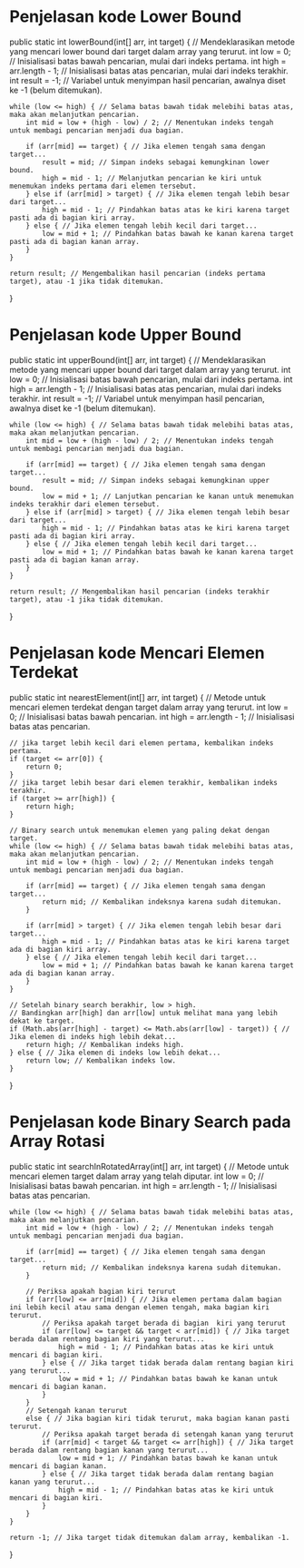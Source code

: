 # Penjelasan kode Lower Bound

public static int lowerBound(int[] arr, int target) { // Mendeklarasikan metode yang mencari lower bound dari target dalam array yang terurut.
int low = 0; // Inisialisasi batas bawah pencarian, mulai dari indeks pertama.
int high = arr.length - 1; // Inisialisasi batas atas pencarian, mulai dari indeks terakhir.
int result = -1; // Variabel untuk menyimpan hasil pencarian, awalnya diset ke -1 (belum ditemukan).

    while (low <= high) { // Selama batas bawah tidak melebihi batas atas, maka akan melanjutkan pencarian.
        int mid = low + (high - low) / 2; // Menentukan indeks tengah untuk membagi pencarian menjadi dua bagian.

        if (arr[mid] == target) { // Jika elemen tengah sama dengan target...
            result = mid; // Simpan indeks sebagai kemungkinan lower bound.
            high = mid - 1; // Melanjutkan pencarian ke kiri untuk menemukan indeks pertama dari elemen tersebut.
        } else if (arr[mid] > target) { // Jika elemen tengah lebih besar dari target...
            high = mid - 1; // Pindahkan batas atas ke kiri karena target pasti ada di bagian kiri array.
        } else { // Jika elemen tengah lebih kecil dari target...
            low = mid + 1; // Pindahkan batas bawah ke kanan karena target pasti ada di bagian kanan array.
        }
    }

    return result; // Mengembalikan hasil pencarian (indeks pertama target), atau -1 jika tidak ditemukan.

}

# Penjelasan kode Upper Bound

public static int upperBound(int[] arr, int target) { // Mendeklarasikan metode yang mencari upper bound dari target dalam array yang terurut.
int low = 0; // Inisialisasi batas bawah pencarian, mulai dari indeks pertama.
int high = arr.length - 1; // Inisialisasi batas atas pencarian, mulai dari indeks terakhir.
int result = -1; // Variabel untuk menyimpan hasil pencarian, awalnya diset ke -1 (belum ditemukan).

    while (low <= high) { // Selama batas bawah tidak melebihi batas atas, maka akan melanjutkan pencarian.
        int mid = low + (high - low) / 2; // Menentukan indeks tengah untuk membagi pencarian menjadi dua bagian.

        if (arr[mid] == target) { // Jika elemen tengah sama dengan target...
            result = mid; // Simpan indeks sebagai kemungkinan upper bound.
            low = mid + 1; // Lanjutkan pencarian ke kanan untuk menemukan indeks terakhir dari elemen tersebut.
        } else if (arr[mid] > target) { // Jika elemen tengah lebih besar dari target...
            high = mid - 1; // Pindahkan batas atas ke kiri karena target pasti ada di bagian kiri array.
        } else { // Jika elemen tengah lebih kecil dari target...
            low = mid + 1; // Pindahkan batas bawah ke kanan karena target pasti ada di bagian kanan array.
        }
    }

    return result; // Mengembalikan hasil pencarian (indeks terakhir target), atau -1 jika tidak ditemukan.

}

# Penjelasan kode Mencari Elemen Terdekat

public static int nearestElement(int[] arr, int target) { // Metode untuk mencari elemen terdekat dengan target dalam array yang terurut.
int low = 0; // Inisialisasi batas bawah pencarian.
int high = arr.length - 1; // Inisialisasi batas atas pencarian.

    // jika target lebih kecil dari elemen pertama, kembalikan indeks pertama.
    if (target <= arr[0]) {
        return 0;
    }
    // jika target lebih besar dari elemen terakhir, kembalikan indeks terakhir.
    if (target >= arr[high]) {
        return high;
    }

    // Binary search untuk menemukan elemen yang paling dekat dengan target.
    while (low <= high) { // Selama batas bawah tidak melebihi batas atas, maka akan melanjutkan pencarian.
        int mid = low + (high - low) / 2; // Menentukan indeks tengah untuk membagi pencarian menjadi dua bagian.

        if (arr[mid] == target) { // Jika elemen tengah sama dengan target...
            return mid; // Kembalikan indeksnya karena sudah ditemukan.
        }

        if (arr[mid] > target) { // Jika elemen tengah lebih besar dari target...
            high = mid - 1; // Pindahkan batas atas ke kiri karena target ada di bagian kiri array.
        } else { // Jika elemen tengah lebih kecil dari target...
            low = mid + 1; // Pindahkan batas bawah ke kanan karena target ada di bagian kanan array.
        }
    }

    // Setelah binary search berakhir, low > high.
    // Bandingkan arr[high] dan arr[low] untuk melihat mana yang lebih dekat ke target.
    if (Math.abs(arr[high] - target) <= Math.abs(arr[low] - target)) { // Jika elemen di indeks high lebih dekat...
        return high; // Kembalikan indeks high.
    } else { // Jika elemen di indeks low lebih dekat...
        return low; // Kembalikan indeks low.
    }

}

# Penjelasan kode Binary Search pada Array Rotasi

public static int searchInRotatedArray(int[] arr, int target) { // Metode untuk mencari elemen target dalam array yang telah diputar.
int low = 0; // Inisialisasi batas bawah pencarian.
int high = arr.length - 1; // Inisialisasi batas atas pencarian.

    while (low <= high) { // Selama batas bawah tidak melebihi batas atas, maka akan melanjutkan pencarian.
        int mid = low + (high - low) / 2; // Menentukan indeks tengah untuk membagi pencarian menjadi dua bagian.

        if (arr[mid] == target) { // Jika elemen tengah sama dengan target...
            return mid; // Kembalikan indeksnya karena sudah ditemukan.
        }

        // Periksa apakah bagian kiri terurut
        if (arr[low] <= arr[mid]) { // Jika elemen pertama dalam bagian ini lebih kecil atau sama dengan elemen tengah, maka bagian kiri terurut.
            // Periksa apakah target berada di bagian  kiri yang terurut
            if (arr[low] <= target && target < arr[mid]) { // Jika target berada dalam rentang bagian kiri yang terurut...
                high = mid - 1; // Pindahkan batas atas ke kiri untuk mencari di bagian kiri.
            } else { // Jika target tidak berada dalam rentang bagian kiri yang terurut...
                low = mid + 1; // Pindahkan batas bawah ke kanan untuk mencari di bagian kanan.
            }
        }
        // Setengah kanan terurut
        else { // Jika bagian kiri tidak terurut, maka bagian kanan pasti terurut.
            // Periksa apakah target berada di setengah kanan yang terurut
            if (arr[mid] < target && target <= arr[high]) { // Jika target berada dalam rentang bagian kanan yang terurut...
                low = mid + 1; // Pindahkan batas bawah ke kanan untuk mencari di bagian kanan.
            } else { // Jika target tidak berada dalam rentang bagian kanan yang terurut...
                high = mid - 1; // Pindahkan batas atas ke kiri untuk mencari di bagian kiri.
            }
        }
    }

    return -1; // Jika target tidak ditemukan dalam array, kembalikan -1.

}
